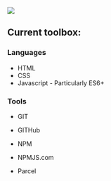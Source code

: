 ![](https://i.nostrimg.com/5fee4da7034e4f21f857aba1e2d03bb264ec38c42997b52b115102d2a6336d1f/file.jpeg)

## Current toolbox:
### Languages
* HTML
* CSS
* Javascript - Particularly ES6+

### Tools
* GIT
* GITHub
* NPM
* NPMJS.com

* Parcel
